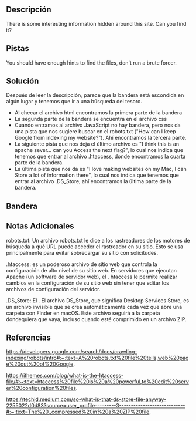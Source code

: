 ## Descripción
There is some interesting information hidden around this site. Can you find it?

## Pistas 
You should have enough hints to find the files, don't run a brute forcer. 
## Solución
Después de leer la descripción, parece que la bandera está escondida en algún lugar y tenemos que ir a una búsqueda del tesoro.
* Al checar el archivo html encontramos la primera parte de la bandera
* La segunda parte de la bandera se encuentra en el archivo css
* Cuando entramos al archivo JavaScript no hay bandera, pero nos da una pista que nos sugiere buscar en el robots.txt ("How can I keep Google from indexing my website?"). Ahí encontramos la tercera parte. 
* La siguiente pista que nos deja el último archivo es "I think this is an apache sever... can you Access the next flag?", lo cual nos indica que tenemos que entrar al archivo .htaccess, donde encontramos la cuarta parte de la bandera.
* La última pista que nos da es "I love making websites on my Mac, I can Store a lot of information there", lo cual nos indica que tenemos que entrar al archivo .DS_Store, ahí encontramos la última parte de la bandera.


## Bandera
## Notas Adicionales
robots.txt: Un archivo robots.txt le dice a los rastreadores de los motores de búsqueda a qué URL puede acceder el rastreador en su sitio. Esto se usa principalmente para evitar sobrecargar su sitio con solicitudes.

.htaccess: es un poderoso archivo de sitio web que controla la configuración de alto nivel de su sitio web. En servidores que ejecutan Apache (un software de servidor web), el . htaccess le permite realizar cambios en la configuración de su sitio web sin tener que editar los archivos de configuración del servidor.

.DS_Store: El . El archivo DS_Store, que significa Desktop Services Store, es un archivo invisible que se crea automáticamente cada vez que abre una carpeta con Finder en macOS. Este archivo seguirá a la carpeta dondequiera que vaya, incluso cuando esté comprimido en un archivo ZIP.

## Referencias
https://developers.google.com/search/docs/crawling-indexing/robots/intro#:~:text=A%20robots.txt%20file%20tells,web%20page%20out%20of%20Google.

https://ithemes.com/blog/what-is-the-htaccess-file/#:~:text=htaccess%20file%20is%20a%20powerful,to%20edit%20server%20configuration%20files.

https://techjd.medium.com/so-what-is-that-ds-store-file-anyway-2255022d0d83?source=user_profile---------3----------------------------#:~:text=The%20.,compressed%20in%20a%20ZIP%20file.
